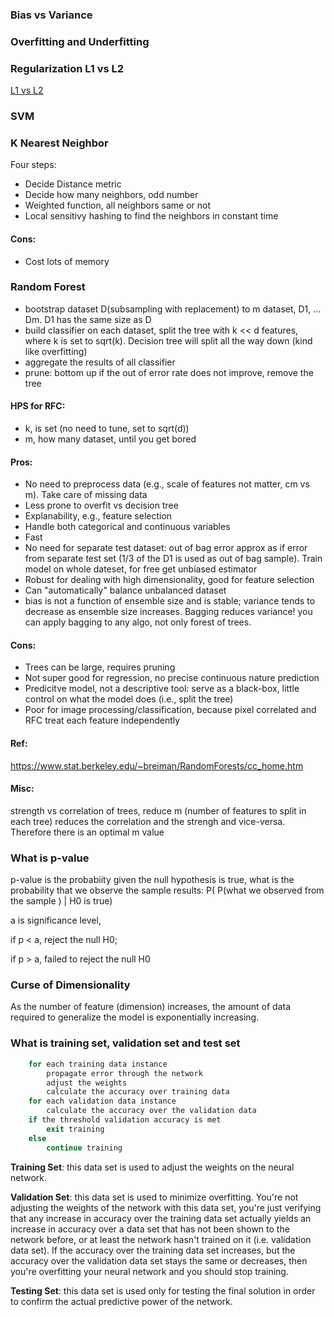 ### Bias vs Variance

### Overfitting and Underfitting


### Regularization L1 vs L2
[L1 vs L2](https://explained.ai/regularization/L1vsL2.html#:~:text=From%20a%20practical%20standpoint%2C%20L1,you%20have%20collinear%2Fcodependent%20features.)

### SVM

### K Nearest Neighbor
Four steps:
- Decide Distance metric
- Decide how many neighbors, odd number
- Weighted function, all neighbors same or not
- Local sensitivy hashing to find the neighbors in constant time

#### Cons:
- Cost lots of memory


### Random Forest
- bootstrap dataset D(subsampling with replacement) to m dataset, D1, ... Dm. D1 has the same size as D
- build classifier on each dataset, split the tree with k << d features, where k is set to sqrt(k). Decision tree will split all the way down (kind like overfitting)
- aggregate the results of all classifier
- prune: bottom up if the out of error rate does not improve, remove the tree

#### HPS for RFC:
- k, is set (no need to tune, set to sqrt(d))
- m, how many dataset, until you get bored

#### Pros:
- No need to preprocess data (e.g., scale of features not matter, cm vs m). Take care of missing data
- Less prone to overfit vs decision tree
- Explanability, e.g., feature selection
- Handle both categorical and continuous variables
- Fast
- No need for separate test dataset: out of bag error approx as if error from separate test set (1/3 of the D1 is used as out of bag sample). Train model on whole dateset, for free get unbiased estimator
- Robust for dealing with high dimensionality, good for feature selection
- Can "automatically" balance unbalanced dataset
- bias is not a function of ensemble size and is stable; variance tends to decrease as ensemble size increases. Bagging reduces variance! you can apply bagging to any algo, not only forest of trees.

#### Cons:
- Trees can be large, requires pruning
- Not super good for regression, no precise continuous nature prediction
- Predicitve model, not a descriptive tool: serve as a black-box, little control on what the model does (i.e., split the tree)
- Poor for image processing/classification, because pixel correlated and RFC treat each feature independently

#### Ref:
https://www.stat.berkeley.edu/~breiman/RandomForests/cc_home.htm

#### Misc:
strength vs correlation of trees, reduce m (number of features to split in each tree) reduces the correlation and the strengh and vice-versa. Therefore there is an optimal m value




### What is p-value
p-value is the probabiity given the null hypothesis is true, what is the probability that we observe the sample results:  P( P(what we observed from the sample ) | H0 is true)

a is significance level, 

if p < a, reject the null H0;

if p > a, failed to reject the null H0

### Curse of Dimensionality
As the number of feature (dimension) increases, the amount of data required to generalize the model is exponentially increasing.

### What is training set, validation set and test set
```for each epoch
    for each training data instance
        propagate error through the network
        adjust the weights
        calculate the accuracy over training data
    for each validation data instance
        calculate the accuracy over the validation data
    if the threshold validation accuracy is met
        exit training
    else
        continue training
 ```
 
**Training Set**: this data set is used to adjust the weights on the neural network.

**Validation Set**: this data set is used to minimize overfitting. You're not adjusting the weights of the network with this data set, you're just verifying that any increase in accuracy over the training data set actually yields an increase in accuracy over a data set that has not been shown to the network before, or at least the network hasn't trained on it (i.e. validation data set). If the accuracy over the training data set increases, but the accuracy over the validation data set stays the same or decreases, then you're overfitting your neural network and you should stop training.

**Testing Set**: this data set is used only for testing the final solution in order to confirm the actual predictive power of the network.
